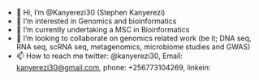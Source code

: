 - 👋 Hi, I’m @Kanyerezi30 (Stephen Kanyerezi)
- 👀 I’m interested in Genomics and bioinformatics
- 🌱 I’m currently undertaking a MSC in Bioinformatics
- 💞️ I’m looking to collaborate on genomics related work (be it; DNA seq, RNA seq, scRNA seq, metagenomics, microbiome studies and GWAS)
- 📫 How to reach me twitter: @kanyerezi30, Email: kanyerezi30@gmail.com, phone: +256773104269, linkein: 

<!---
Kanyerezi30/Kanyerezi30 is a ✨ special ✨ repository because its `README.md` (this file) appears on your GitHub profile.
You can click the Preview link to take a look at your changes.
--->
